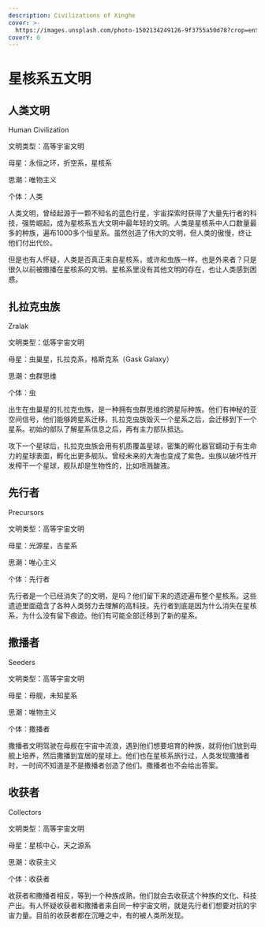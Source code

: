 ```yaml
---
description: Civilizations of Xinghe
cover: >-
  https://images.unsplash.com/photo-1502134249126-9f3755a50d78?crop=entropy&cs=srgb&fm=jpg&ixid=MnwxOTcwMjR8MHwxfHNlYXJjaHw3fHxnYWxheHl8ZW58MHx8fHwxNjQ5NDk0MDM2&ixlib=rb-1.2.1&q=85
coverY: 0
---
```


# 星核系五文明

## 人类文明&#x20;

Human Civilization&#x20;

文明类型：高等宇宙文明&#x20;

母星：永恒之环，折空系，星核系&#x20;

思潮：唯物主义&#x20;

个体：人类

人类文明，曾经起源于一颗不知名的蓝色行星，宇宙探索时获得了大量先行者的科技，强势崛起，成为星核系五大文明中最年轻的文明。人类是星核系中人口数量最多的种族，遍布1000多个恒星系。虽然创造了伟大的文明，但人类的傲慢，终让他们付出代价。

但是也有人怀疑，人类是否真正来自星核系，或许和虫族一样，也是外来者？只是很久以前被撒播在星核系的文明。星核系里没有其他文明的存在，也让人类感到困惑。

## 扎拉克虫族&#x20;

Zralak&#x20;

文明类型：低等宇宙文明&#x20;

母星：虫巢星，扎拉克系，格斯克系（Gask Galaxy）&#x20;

思潮：虫群思维&#x20;

个体：虫

出生在虫巢星的扎拉克虫族，是一种拥有虫群思维的跨星际种族。他们有神秘的亚空间信号，他们能够跨星系迁移，扎拉克虫族毁灭一个星系之后，会迁移到下一个星系。初始的部队了解星系信息之后，再有主力部队抵达。

攻下一个星球后，扎拉克虫族会用有机质覆盖星球，密集的孵化器官蠕动于有生命力的星球表面，孵化出更多舰队。曾经未来的大海也变成了紫色。虫族以破坏性开发榨干一个星球，舰队却是生物性的，比如喷溅酸液。

## 先行者&#x20;

Precursors&#x20;

文明类型：高等宇宙文明&#x20;

母星：光源星，古星系&#x20;

思潮：唯心主义&#x20;

个体：先行者

先行者是一个已经消失了的文明，是吗？他们留下来的遗迹遍布整个星核系。这些遗迹里面蕴含了各种人类努力去理解的高科技。先行者到底是因为什么消失在星核系，为什么没有留下痕迹。他们有可能全部迁移到了新的星系。

## 撒播者&#x20;

Seeders&#x20;

文明类型：高等宇宙文明&#x20;

母星：母舰，未知星系&#x20;

思潮：唯物主义&#x20;

个体：撒播者

撒播者文明驾驶在母舰在宇宙中流浪，遇到他们想要培育的种族，就将他们放到母舰上培养，然后撒播到宜居的星球上。他们也在星核系旅行过，人类发现撒播者时，一时间不知道是不是撒播者创造了他们。撒播者也不会给出答案。

## 收获者&#x20;

Collectors&#x20;

文明类型：高等宇宙文明&#x20;

母星：星核中心，天之源系&#x20;

思潮：收获主义&#x20;

个体：收获者

收获者和撒播者相反，等到一个种族成熟，他们就会去收获这个种族的文化、科技产出。有人怀疑收获者和撒播者来自同一种宇宙文明，就是先行者们想要对抗的宇宙力量。目前的收获者都在沉睡之中，有的被人类所发现。
